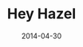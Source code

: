 ---
date: '2014-04-30'
title: Hey Hazel
description: 'Hey Hazel is a WordPress life-style blog created for two graphic designers. The minimal design and style is accented by the content with modern design posts. This WordPress website was designed and styled using CSS3 and HTML5.'
image_url: 'mockup.png'
image_alt: 'Hey Hazel Website on computer, tablet, and phone.'
link_1_copy: 'Visit Site'
link_1_link: 'https://ndiesslin.com/heyhazel/'
---